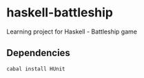 # haskell-battleship
Learning project for Haskell - Battleship game

## Dependencies
``` 
cabal install HUnit
```
